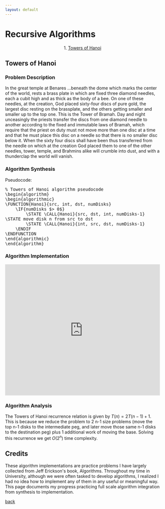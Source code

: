 ```yaml
---
layout: default
---
```


# Recursive Algorithms

<p align="center">
  1. <a href="#Towers%20of%20Hanoi">Towers of Hanoi</a>
</p>

## Towers of Hanoi

### Problem Description
In the great temple at Benares ...beneath the dome which marks the center of the world, rests a brass plate in which are fixed three diamond needles, each a cubit high and as thick as the body of a bee. On one of these needles, at the creation, God placed sixty-four discs of pure gold, the largest disc resting on the brassplate, and the others getting smaller and smaller up to the top one. This is the Tower of Bramah. Day and night unceasingly the priests transfer the discs from one diamond needle to another according to the fixed and immutable laws of Bramah, which require that the priest on duty must not move more than one disc at a time and that he must place this disc on a needle so that there is no smaller disc below it. When the sixty four discs shall have been thus transferred from the needle on which at the creation God placed them to one of the other needles, tower, temple, and Brahmins alike will crumble into dust, and with a thunderclap the world will vanish.

### Algorithm Synthesis
Pseudocode:
<pre id="quicksort" class="pseudocode">
% Towers of Hanoi algorithm pseudocode
\begin{algorithm}
\begin{algorithmic}
\FUNCTION{Hanoi}{src, int, dst, numDisks}
    \IF{numDisks $> 0$} 
        \STATE \CALL{Hanoi}{src, dst, int, numDisks-1}
\STATE move disk n from src to dst
        \STATE \CALL{Hanoi}{int, src, dst, numDisks-1}
    \ENDIF
\ENDFUNCTION
\end{algorithmic}
\end{algorithm}
</pre>

### Algorithm Implementation
<iframe src="https://trinket.io/embed/python/623f6a05f8?runOption=run" width="100%" height="425" frameborder="0" marginwidth="0" marginheight="0" allowfullscreen></iframe>

### Algorithm Analysis
The Towers of Hanoi recurrence relation is given by $T(n) = 2T(n-1) + 1$. This is because we reduce the problem to 2 n-1 size problems (move the top n-1 disks to the intermediate peg, and later move those same n-1 disks to the destination peg) plus 1 additional work of moving the base. Solving this recurrence we get $O(2^n)$ time complexity. 


## Credits
These algorithm implementations are practice problems I have largely collected from Jeff Erickson's book, Algorithms. Throughout my time in University, although we were often tasked to develop algorithms, I realized I had no idea how to implement any of them in any useful or meaningful way. This page documents my progress practicing full scale algorithm integration from synthesis to implementation.

[back](./)

<script>
    pseudocode.renderClass("pseudocode");
</script>
